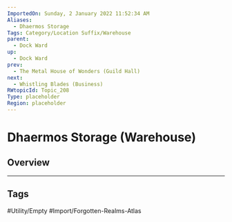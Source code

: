 ```yaml
---
ImportedOn: Sunday, 2 January 2022 11:52:34 AM
Aliases:
  - Dhaermos Storage
Tags: Category/Location Suffix/Warehouse
parent:
  - Dock Ward
up:
  - Dock Ward
prev:
  - The Metal House of Wonders (Guild Hall)
next:
  - Whistling Blades (Business)
RWtopicId: Topic_208
Type: placeholder
Region: placeholder
---
```

# Dhaermos Storage (Warehouse)
## Overview

---
## Tags
#Utility/Empty #Import/Forgotten-Realms-Atlas

